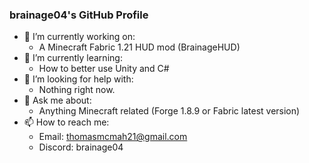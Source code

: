 ### brainage04's GitHub Profile
- 🔭 I’m currently working on:
  - A Minecraft Fabric 1.21 HUD mod (BrainageHUD)
- 🌱 I’m currently learning:
  - How to better use Unity and C#
- 🤔 I’m looking for help with:
  - Nothing right now.
- 💬 Ask me about:
  - Anything Minecraft related (Forge 1.8.9 or Fabric latest version)
- 📫 How to reach me:
  - Email: thomasmcmah21@gmail.com
  - Discord: brainage04
